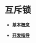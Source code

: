 # 互斥锁<a name="ZH-CN_TOPIC_0000001123948099"></a>

-   **[基本概念](kernel-mini-basic-ipc-mutex-basic.md)**  

-   **[开发指导](kernel-mini-basic-ipc-mutex-guide.md)**  


